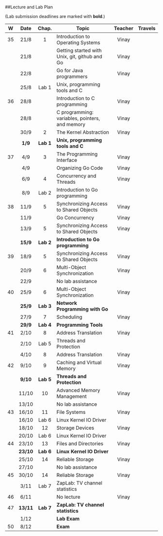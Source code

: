 ##Lecture and Lab Plan

(Lab submission deadlines are marked with **bold**.)

| W    |  Date     | Chap.     | Topic                                            | Teacher | Travels      |
|:----:|:---------:|:-----:    |--------------------------------------------------|:-------:|:------------:|
|  35  |  21/8     |   1       | Introduction to Operating Systems                |  Vinay   |              |
|      |  21/8     |           | Getting started with Unix, git, github and Go    |  Vinay   |              |
|      |  22/8     |           | Go for Java programmers                          |  Vinay   |              |
|      |  25/8     | Lab 1     | Unix, programming tools and C                    |         |              |
|  36  |  28/8     |           | Introduction to C programming                    |  Vinay |              |
|      |  28/8     |           | C programming: variables, pointers, and memory   |  Vinay |              |
|      |  30/9      |   2       | The Kernel Abstraction                           |  Vinay   |              |
|      |  **1/9**  | **Lab 1** | **Unix, programming tools and C**                |         |              |
|  37  |  4/9      |   3       | The Programming Interface                        |  Vinay   |              |
|      |  4/9      |           | Organizing Go Code                               |  Vinay   |              |
|      |  6/9      |   4       | Concurrency and Threads                          |  Vinay   |              |
|      |  8/9     | Lab 2     | Introduction to Go programming                   |         |              |
|  38  |  11/9     |   5       | Synchronizing Access to Shared Objects           |  Vinay   |              |
|      |  11/9     |           | Go Concurrency                                   |  Vinay   |              |
|      |  13/9     |   5       | Synchronizing Access to Shared Objects           |  Vinay   |              |
|      |  **15/9** | **Lab 2** | **Introduction to Go programming**               |         |              |
|  39  |  18/9     |   5       | Synchronizing Access to Shared Objects           |  Vinay   |              |
|      |  20/9     |   6       | Multi-Object Synchronization                     |  Vinay   |              |
|      |  22/9     |           | No lab assistance                  |         |              |
|  40  |  25/9     |   6       | Multi-Object Synchronization                                        |  Vinay |     |
|      |  **25/9** | **Lab 3** | **Network Programming with Go**                  |         |              |
|      | 27/9     |   7       | Scheduling                    |  Vinay   |              |
|      |  **29/9** | **Lab 4** | **Programming Tools**                            |         |              |
|  41  |  2/10     |   8       | Address Translation                              |  Vinay   |              |
|      |  2/10     | Lab 5     | Threads and Protection                           |         |              |
|      |  4/10     |   8       | Address Translation                              |  Vinay   |              |
|  42  | 9/10     |   9       | Caching and Virtual Memory                       |  Vinay   |              |
|      | **9/10** | **Lab 5** | **Threads and Protection**                       |         |              |
|      | 11/10     |  10       | Advanced Memory Management                       |  Vinay   |              |
|      |  13/10     |           | No lab assistance                  |         |              |
|  43  | 16/10     |  11       | File Systems                                     |  Vinay   |              |
|      | 16/10     | Lab 6     | Linux Kernel IO Driver                           |         |              |
|      | 18/10     |  12       | Storage Devices                                  |  Vinay   |              |
|      | 20/10     | Lab 6     | Linux Kernel IO Driver                           |         |              |
|  44  |  23/10     |  13       | Files and Directories                            |  Vinay   |              |
|      |  **23/10** | **Lab 6** | **Linux Kernel IO Driver**                       |         |              |
|      |  25/10     |  14       | Reliable Storage                                 |  Vinay   |              |
|      |  27/10     |           | No lab assistance                  |         |              |
|  45  | 30/10     |  14       | Reliable Storage                                 |  Vinay   |              |
|      | 3/11     | Lab 7     | ZapLab: TV channel statistics                    |         |              |
|  46  | 6/11     |         |      No lecture                                           |  Vinay   |              |
|  47    | **13/11** | **Lab 7** | **ZapLab: TV channel statistics**                |         |              |
|      | 1/12     |           | **Lab Exam**                                     |         |              |
|  50  | 8/12     |           | **Exam**                   |         |              |
